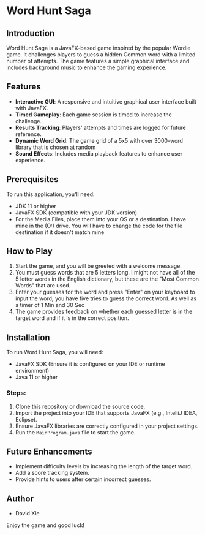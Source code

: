# Word Hunt Saga

## Introduction
Word Hunt Saga is a JavaFX-based game inspired by the popular Wordle game. It challenges players to guess a hidden Common word with a limited number of attempts. The game features a simple graphical interface and includes background music to enhance the gaming experience.

## Features
- **Interactive GUI**: A responsive and intuitive graphical user interface built with JavaFX.
- **Timed Gameplay**: Each game session is timed to increase the challenge.
- **Results Tracking**: Players' attempts and times are logged for future reference.
- **Dynamic Word Grid**: The game grid of a 5x5 with over 3000-word library that is chosen at random
- **Sound Effects**: Includes media playback features to enhance user experience.

## Prerequisites
To run this application, you'll need:
- JDK 11 or higher
- JavaFX SDK (compatible with your JDK version)
- For the Media Files, place them into your OS or a destination. I have mine in the (O:) drive. You will have to change the code for the file destination if it doesn't match mine 
  
## How to Play
1. Start the game, and you will be greeted with a welcome message.
2. You must guess words that are 5 letters long. I might not have all of the 5 letter words in the English dictionary, but these are the "Most Common Words" that are used. 
3. Enter your guesses for the word and press "Enter" on your keyboard to input the word; you have five tries to guess the correct word. As well as a timer of 1 Min and 30 Sec
4. The game provides feedback on whether each guessed letter is in the target word and if it is in the correct position.

## Installation
To run Word Hunt Saga, you will need:
- JavaFX SDK (Ensure it is configured on your IDE or runtime environment)
- Java 11 or higher

### Steps:
1. Clone this repository or download the source code.
2. Import the project into your IDE that supports JavaFX (e.g., IntelliJ IDEA, Eclipse).
3. Ensure JavaFX libraries are correctly configured in your project settings.
4. Run the `MainProgram.java` file to start the game.

## Future Enhancements
- Implement difficulty levels by increasing the length of the target word.
- Add a score tracking system.
- Provide hints to users after certain incorrect guesses.

## Author
- David Xie

Enjoy the game and good luck!
